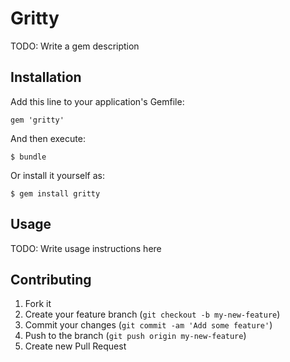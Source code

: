 # Gritty

TODO: Write a gem description

## Installation

Add this line to your application's Gemfile:

    gem 'gritty'

And then execute:

    $ bundle

Or install it yourself as:

    $ gem install gritty

## Usage

TODO: Write usage instructions here

## Contributing

1. Fork it
2. Create your feature branch (`git checkout -b my-new-feature`)
3. Commit your changes (`git commit -am 'Add some feature'`)
4. Push to the branch (`git push origin my-new-feature`)
5. Create new Pull Request
